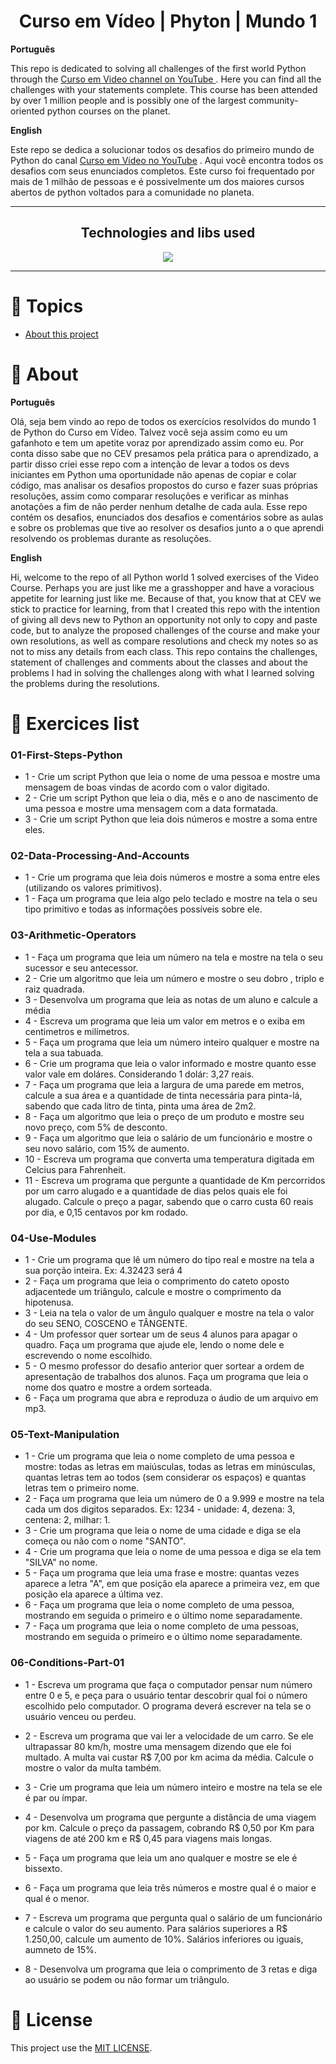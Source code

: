 <h1 align="center"> Curso em Vídeo | Phyton | Mundo 1</h1>



**Português**
<p> This repo is dedicated to solving all challenges of the first world Python through the <a href="http://youtube.com/cursoemvideo"> Curso em Video channel on YouTube </a>. Here you can find all the challenges with your statements complete. This course has been attended by over 1 million people and is possibly one of the largest community-oriented python courses on the planet.</p>

**English**
<p>Este repo se dedica a solucionar todos os desafios do primeiro mundo de Python do canal <a href="http://youtube.com/cursoemvideo"> Curso em Vídeo no YouTube</a> . Aqui você encontra todos os desafios com seus enunciados completos. Este curso foi frequentado por mais de 1 milhão de pessoas e é possivelmente um dos maiores cursos abertos de python voltados para a comunidade no planeta.</p>

---

<h2 align="center">Technologies and libs used </h2>
<p align="center">
  <a href="https://www.python.org/about/">
      <img src="https://img.shields.io/badge/Python-3.9.7-purple">
  </a>
</p>
  
---
# :pushpin: Topics

* <a href="#about"> About this project</a>

# :rocket: About
**Português**
 <p>Olá, seja bem vindo ao repo de todos os exercícios resolvidos do mundo 1 de Python do Curso em Vídeo. Talvez você seja assim como eu um gafanhoto e tem um apetite voraz por aprendizado assim como eu. Por conta disso sabe que no CEV presamos pela prática para o aprendizado, a partir disso criei esse repo com a intenção de levar a todos os devs iniciantes em Python uma oportunidade não apenas de copiar e colar código, mas analisar os desafios propostos do curso e fazer suas próprias resoluções, assim como comparar resoluções e verificar as minhas anotações a fim de não perder nenhum detalhe de cada aula. 
Esse repo contém os desafios, enunciados dos desafios e comentários sobre as aulas e sobre os problemas que tive ao resolver os desafios junto a o que aprendi resolvendo os problemas durante as resoluções.</p>

**English**
<p> Hi, welcome to the repo of all Python world 1 solved exercises of the Video Course. Perhaps you are just like me a grasshopper and have a voracious appetite for learning just like me. Because of that, you know that at CEV we stick to practice for learning, from that I created this repo with the intention of giving all devs new to Python an opportunity not only to copy and paste code, but to analyze the proposed challenges of the course and make your own resolutions, as well as compare resolutions and check my notes so as not to miss any details from each class. This repo contains the challenges, statement of challenges and comments about the classes and about the problems I had in solving the challenges along with what I learned solving the problems during the resolutions. </p>


# :memo: Exercices list

### 01-First-Steps-Python

* 1 - Crie um script Python que leia o nome de uma pessoa e mostre uma mensagem de boas vindas de acordo com o valor digitado.
* 2 - Crie um script Python que leia o dia, mês e o ano de nascimento de uma pessoa e mostre uma mensagem com a data formatada.
* 3 - Crie um script Python que leia dois números e mostre a soma entre eles.

### 02-Data-Processing-And-Accounts

* 1 - Crie um programa que leia dois números e mostre a soma entre eles (utilizando os valores primitivos).
* 1 - Faça um programa que leia algo pelo teclado e mostre na tela o seu tipo primitivo e todas as informações possíveis sobre ele.

### 03-Arithmetic-Operators
* 1 - Faça um programa que leia um número na tela e mostre na tela o seu sucessor e seu antecessor.
* 2 - Crie um algoritmo que leia um número e mostre o seu dobro , triplo e raiz quadrada.
* 3 - Desenvolva um programa que leia as notas de um aluno e calcule a média
* 4 - Escreva um programa que leia um valor em metros e o exiba em centimetros e milímetros.
* 5 - Faça um programa que leia um número inteiro qualquer e mostre na tela a sua tabuada.
* 6 - Crie um programa que leia o valor informado e mostre quanto esse valor vale em doláres. Considerando 1 dolár: 3,27 reais.
* 7 - Faça um programa que leia a largura de uma parede em metros, calcule a sua área e a quantidade de tinta necessária para pinta-lá, sabendo que cada litro de tinta, pinta uma área de 2m2.
* 8 - Faça um algoritmo que leia o preço de um produto e mostre seu novo preço, com 5% de desconto.
* 9 - Faça um algoritmo que leia o salário de um funcionário e mostre o seu novo salário, com 15% de aumento.
* 10 - Escreva um programa que converta uma temperatura digitada em Celcius para Fahrenheit.
* 11 - Escreva um programa que pergunte a quantidade de Km percorridos por um carro alugado e a quantidade de dias pelos quais ele foi alugado. Calcule o preço a pagar, sabendo que o carro custa 60 reais por dia, e 0,15 centavos por km rodado.

### 04-Use-Modules

* 1 - Crie um programa que lê um número do tipo real e mostre na tela a sua porção inteira. Ex: 4.32423 será 4
* 2 - Faça um programa que leia o comprimento do cateto oposto adjacentede um triângulo, calcule e mostre o comprimento da hipotenusa.
* 3 - Leia na tela o valor de um ângulo qualquer e mostre na tela o valor do seu SENO, COSCENO e TÂNGENTE.
* 4 - Um professor quer sortear um de seus 4 alunos para apagar o quadro. Faça um programa que ajude ele, lendo o nome dele e escrevendo o nome escolhido.
* 5 - O mesmo professor do desafio anterior quer sortear a ordem de apresentação de trabalhos dos alunos. Faça um programa que leia o nome dos quatro e mostre a ordem sorteada.
* 6 - Faça um programa que abra e reproduza o áudio de um arquivo em mp3.

### 05-Text-Manipulation

* 1 - Crie um programa que leia o nome completo de uma pessoa e mostre: todas as letras em maiúsculas, todas as letras em minúsculas, quantas letras tem ao todos (sem considerar os espaços) e quantas letras tem o primeiro nome.
* 2 - Faça um programa que leia um número de 0 a 9.999 e mostre na tela cada um dos digitos separados. Ex: 1234 - unidade: 4, dezena: 3, centena: 2, milhar: 1.
* 3 - Crie um programa que leia o nome de uma cidade e diga se ela começa ou não com o nome "SANTO".
* 4 - Crie um programa que leia o nome de uma pessoa e diga se ela tem "SILVA" no nome.
* 5 - Faça um programa que leia uma frase e mostre: quantas vezes aparece a letra "A", em que posição ela aparece a primeira vez, em que posição ela aparece a última vez.
* 6 - Faça um programa que leia o nome completo de uma pessoa, mostrando em seguida o primeiro e o último nome separadamente.
* 7 - Faça um programa que leia o nome completo de uma pessoas, mostrando em seguida o primeiro e o último nome separadamente.


### 06-Conditions-Part-01

* 1 - Escreva um programa que faça o computador pensar num número entre 0 e 5, e peça para o usuário tentar descobrir qual foi o número escolhido pelo computador. O programa deverá escrever na tela se o usuário venceu ou perdeu.

* 2 - Escreva um programa que vai ler a velocidade de um carro. Se ele ultrapassar 80 km/h, mostre uma mensagem dizendo que ele foi multado. A multa vai custar R$ 7,00 por km acima da média. Calcule o mostre o valor da multa também.

* 3 - Crie um programa que leia um número inteiro e mostre na tela se ele é par ou ímpar.

* 4 - Desenvolva um programa que pergunte a distância de uma viagem por km. Calcule o preço da passagem, cobrando R$ 0,50 por Km para viagens de até 200 km e R$ 0,45 para viagens mais longas.

* 5 - Faça um programa que leia um ano qualquer e mostre se ele é bissexto. 

* 6 - Faça um programa que leia três números e mostre qual é o maior e qual é o menor.

* 7 - Escreva um programa que pergunta qual o salário de um funcionário e calcule o valor do seu aumento. Para salários superiores a R$ 1.250,00, calcule um aumento de 10%. Salários inferiores ou iguais, aumneto de 15%.

* 8 - Desenvolva um programa que leia o comprimento de 3 retas e diga ao usuário se podem ou não formar um triângulo.


# :closed_book: License
This project use the [MIT LICENSE](https://opensource.org/licenses/MIT).
